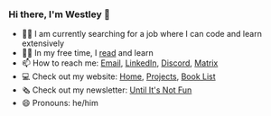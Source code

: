 ### Hi there, I'm Westley 👋
- 🧑‍🏭 I am currently searching for a job where I can code and learn extensively
- 🧑‍🎓 In my free time, I [read](https://westleywinks.com/books) and learn
- 📫 How to reach me: [Email](mailto://westleywinks@protonmail.com), [LinkedIn](https://www.linkedin.com/in/westley-winks/), [Discord](https://discordapp.com/users/664662599207485461), [Matrix](https://matrix.to/#/@westley-winks:matrix.org)
- 💻 Check out my website: [Home](https://westleywinks.com), [Projects](https://westleywinks.com/projects), [Book List](https://westleywinks.com/books)
- 🗞 Check out my newsletter: [Until It's Not Fun](https://untilitsnotfun.com)
- 😄 Pronouns: he/him

<!--
**Westley-Winks/Westley-Winks** is a ✨ _special_ ✨ repository because its `README.md` (this file) appears on your GitHub profile.

Here are some ideas to get you started:

- 🌱 I’m currently learning ...
- 👯 I’m looking to collaborate on ...
- 🤔 I’m looking for help with ...
- 💬 Ask me about ...
- ⚡ Fun fact: ...
-->
